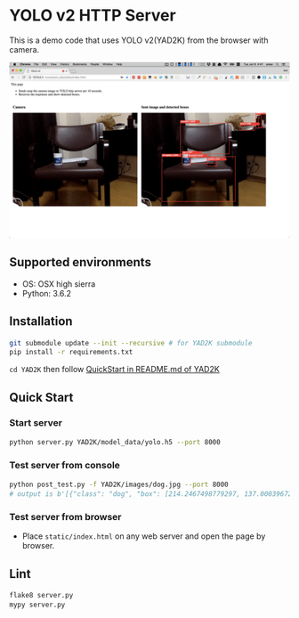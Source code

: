 # YOLO v2 HTTP Server

This is a demo code that uses YOLO v2(YAD2K) from the browser with camera.

![Browser](./imgs_for_doc/browser.png)

## Supported environments

- OS: OSX high sierra
- Python: 3.6.2

## Installation

```bash
git submodule update --init --recursive # for YAD2K submodule
pip install -r requirements.txt
```

`cd YAD2K` then follow [QuickStart in README.md of YAD2K](https://github.com/allanzelener/YAD2K/tree/a42c760ef868bc115e596b56863dc25624d2e756#quick-start)

## Quick Start

### Start server

```bash
python server.py YAD2K/model_data/yolo.h5 --port 8000
```

### Test server from console

```bash
python post_test.py -f YAD2K/images/dog.jpg --port 8000
# output is b'[{"class": "dog", "box": [214.2467498779297, 137.00039672851562, 539.9982299804688, 322.81658935546875], "score": 0.7794011831283569}, {"class": "truck", "box": [81.84661865234375, 461.62774658203125, 167.50804138183594, 694.0625], "score": 0.7995651960372925}, {"class": "bicycle", "box": [112.26277923583984, 80.73719787597656, 468.755859375, 554.430908203125], "score": 0.8415976166725159}]'
```

### Test server from browser

- Place `static/index.html` on any web server and open the page by browser.

## Lint

```bash
flake8 server.py
mypy server.py
```
